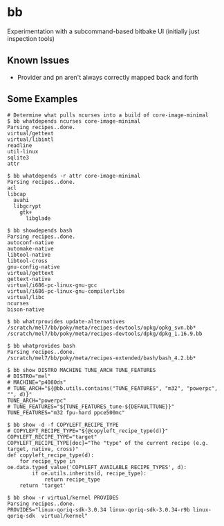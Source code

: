 bb
==

Experimentation with a subcommand-based bitbake UI (initially just inspection tools)

Known Issues
------------

- Provider and pn aren't always correctly mapped back and forth


Some Examples
-------------

    # Determine what pulls ncurses into a build of core-image-minimal
    $ bb whatdepends ncurses core-image-minimal
    Parsing recipes..done.
    virtual/gettext
    virtual/libintl
    readline
    util-linux
    sqlite3
    attr

    $ bb whatdepends -r attr core-image-minimal
    Parsing recipes..done.
    acl
    libcap
      avahi
      libgcrypt
        gtk+
          libglade

    $ bb showdepends bash
    Parsing recipes..done.
    autoconf-native
    automake-native
    libtool-native
    libtool-cross
    gnu-config-native
    virtual/gettext
    gettext-native
    virtual/i686-pc-linux-gnu-gcc
    virtual/i686-pc-linux-gnu-compilerlibs
    virtual/libc
    ncurses
    bison-native

    $ bb whatrprovides update-alternatives
    /scratch/mel7/bb/poky/meta/recipes-devtools/opkg/opkg_svn.bb*
    /scratch/mel7/bb/poky/meta/recipes-devtools/dpkg/dpkg_1.16.9.bb

    $ bb whatprovides bash
    Parsing recipes..done.
    /scratch/mel7/bb/poky/meta/recipes-extended/bash/bash_4.2.bb*
    
    $ bb show DISTRO MACHINE TUNE_ARCH TUNE_FEATURES
    # DISTRO="mel"
    # MACHINE="p4080ds"
    # TUNE_ARCH="${@bb.utils.contains("TUNE_FEATURES", "m32", "powerpc", "", d)}"
    TUNE_ARCH="powerpc"
    # TUNE_FEATURES="${TUNE_FEATURES_tune-${DEFAULTTUNE}}"
    TUNE_FEATURES="m32 fpu-hard ppce500mc"
    
    $ bb show -d -f COPYLEFT_RECIPE_TYPE
    # COPYLEFT_RECIPE_TYPE="${@copyleft_recipe_type(d)}"
    COPYLEFT_RECIPE_TYPE="target"
    COPYLEFT_RECIPE_TYPE[doc]="The "type" of the current recipe (e.g. target, native, cross)"
    def copyleft_recipe_type(d):
        for recipe_type in oe.data.typed_value('COPYLEFT_AVAILABLE_RECIPE_TYPES', d):
            if oe.utils.inherits(d, recipe_type):
                return recipe_type
        return 'target'
    
    $ bb show -r virtual/kernel PROVIDES
    Parsing recipes..done.
    PROVIDES="linux-qoriq-sdk-3.0.34 linux-qoriq-sdk-3.0.34-r9b linux-qoriq-sdk  virtual/kernel"
